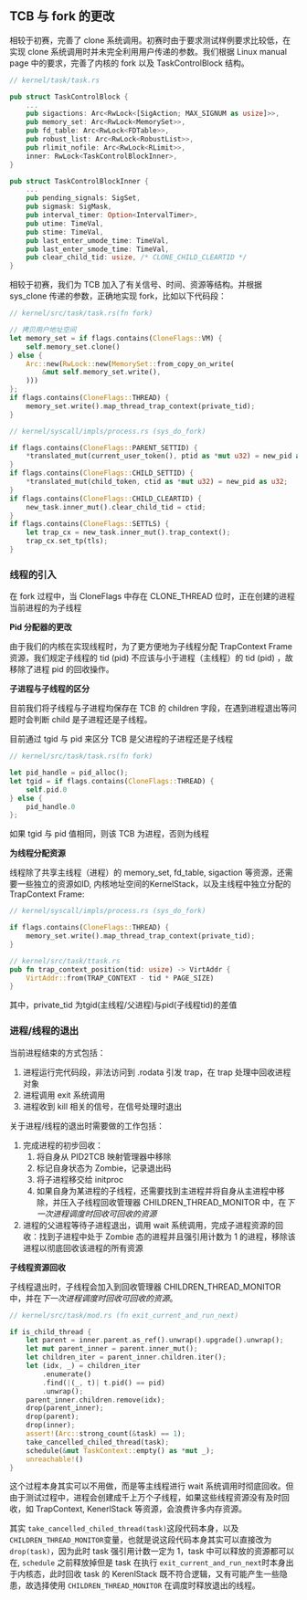 ## TCB 与 fork 的更改

相较于初赛，完善了 clone 系统调用。初赛时由于要求测试样例要求比较低，在实现 clone 系统调用时并未完全利用用户传递的参数。我们根据 Linux manual page 中的要求，完善了内核的 fork 以及 TaskControlBlock 结构。

<!--more-->

```rust
// kernel/task/task.rs

pub struct TaskControlBlock {
	...
    pub sigactions: Arc<RwLock<[SigAction; MAX_SIGNUM as usize]>>,
    pub memory_set: Arc<RwLock<MemorySet>>,
    pub fd_table: Arc<RwLock<FDTable>>,
    pub robust_list: Arc<RwLock<RobustList>>,
    pub rlimit_nofile: Arc<RwLock<RLimit>>,
    inner: RwLock<TaskControlBlockInner>,
}

pub struct TaskControlBlockInner {
	...
    pub pending_signals: SigSet,
    pub sigmask: SigMask,
    pub interval_timer: Option<IntervalTimer>,
    pub utime: TimeVal,
    pub stime: TimeVal,
    pub last_enter_umode_time: TimeVal,
    pub last_enter_smode_time: TimeVal,
    pub clear_child_tid: usize, /* CLONE_CHILD_CLEARTID */
}
```

相较于初赛，我们为 TCB 加入了有关信号、时间、资源等结构。并根据 sys_clone 传递的参数，正确地实现 fork，比如以下代码段：

```rust
// kernel/src/task/task.rs(fn fork)

// 拷贝用户地址空间
let memory_set = if flags.contains(CloneFlags::VM) {
    self.memory_set.clone()
} else {
    Arc::new(RwLock::new(MemorySet::from_copy_on_write(
        &mut self.memory_set.write(),
    )))
};
if flags.contains(CloneFlags::THREAD) {
    memory_set.write().map_thread_trap_context(private_tid);
}
```

```rust
// kernel/syscall/impls/process.rs (sys_do_fork)

if flags.contains(CloneFlags::PARENT_SETTID) {
    *translated_mut(current_user_token(), ptid as *mut u32) = new_pid as u32;
}
if flags.contains(CloneFlags::CHILD_SETTID) {
    *translated_mut(child_token, ctid as *mut u32) = new_pid as u32;
}
if flags.contains(CloneFlags::CHILD_CLEARTID) {
    new_task.inner_mut().clear_child_tid = ctid;
}
if flags.contains(CloneFlags::SETTLS) {
    let trap_cx = new_task.inner_mut().trap_context();
    trap_cx.set_tp(tls);
}
```



### 线程的引入

在 fork 过程中，当 CloneFlags 中存在 CLONE_THREAD 位时，正在创建的进程当前进程的为子线程

**Pid 分配器的更改**

由于我们的内核在实现线程时，为了更方便地为子线程分配 TrapContext Frame 资源，我们规定子线程的 tid (pid) 不应该与小于进程（主线程）的 tid (pid) ，故移除了进程 pid 的回收操作。

**子进程与子线程的区分**

目前我们将子线程与子进程均保存在 TCB 的 children 字段，在遇到进程退出等问题时会判断 child 是子进程还是子线程。

目前通过 tgid 与 pid 来区分 TCB 是父进程的子进程还是子线程

```rust
// kernel/src/task/task.rs(fn fork)

let pid_handle = pid_alloc();
let tgid = if flags.contains(CloneFlags::THREAD) {
    self.pid.0
} else {
    pid_handle.0
};
```

如果 tgid 与 pid 值相同，则该 TCB 为进程，否则为线程

**为线程分配资源**

线程除了共享主线程（进程）的 memory_set, fd_table, sigaction 等资源，还需要一些独立的资源如ID, 内核地址空间的KernelStack，以及主线程中独立分配的 TrapContext Frame:

```rust
// kernel/syscall/impls/process.rs (sys_do_fork)

if flags.contains(CloneFlags::THREAD) {
    memory_set.write().map_thread_trap_context(private_tid);
}

// kernel/src/task/ttask.rs
pub fn trap_context_position(tid: usize) -> VirtAddr {
    VirtAddr::from(TRAP_CONTEXT - tid * PAGE_SIZE)
}
```

其中，private_tid 为tgid(主线程/父进程)与pid(子线程tid)的差值



### 进程/线程的退出

当前进程结束的方式包括：

1. 进程运行完代码段，非法访问到 .rodata 引发 trap，在 trap 处理中回收进程对象
2. 进程调用 exit 系统调用
3. 进程收到 kill 相关的信号，在信号处理时退出

关于进程/线程的退出时需要做的工作包括：

1. 完成进程的初步回收：
   1. 将自身从 PID2TCB 映射管理器中移除
   2. 标记自身状态为 Zombie，记录退出码
   3. 将子进程移交给 initproc
   4. 如果自身为某进程的子线程，还需要找到主进程并将自身从主进程中移除，并压入子线程回收管理器 CHILDREN_THREAD_MONITOR 中，在*下一次进程调度时回收可回收的资源*
2. 进程的父进程等待子进程退出，调用 wait 系统调用，完成子进程资源的回收：找到子进程中处于 Zombie 态的进程并且强引用计数为 1 的进程，移除该进程以彻底回收该进程的所有资源

**子线程资源回收**

子线程退出时，子线程会加入到回收管理器 CHILDREN_THREAD_MONITOR 中，并在*下一次进程调度时回收可回收的资源*。

```rust
// kernel/src/task/mod.rs (fn exit_current_and_run_next)

if is_child_thread {
    let parent = inner.parent.as_ref().unwrap().upgrade().unwrap();
    let mut parent_inner = parent.inner_mut();
    let children_iter = parent_inner.children.iter();
    let (idx, _) = children_iter
        .enumerate()
        .find(|(_, t)| t.pid() == pid)
        .unwrap();
    parent_inner.children.remove(idx);
    drop(parent_inner);
    drop(parent);
    drop(inner);
    assert!(Arc::strong_count(&task) == 1);
    take_cancelled_chiled_thread(task);
    schedule(&mut TaskContext::empty() as *mut _);
    unreachable!()
}
```

这个过程本身其实可以不用做，而是等主线程进行 wait 系统调用时彻底回收。但由于测试过程中，进程会创建成千上万个子线程，如果这些线程资源没有及时回收，如 TrapContext, KenerlStack 等资源，会浪费许多内存资源。

其实 `take_cancelled_chiled_thread(task)`这段代码本身，以及 `CHILDREN_THREAD_MONITOR`变量，也就是说这段代码本身其实可以直接改为 `drop(task)`，因为此时 task 强引用计数一定为 1，task 中可以释放的资源都可以在, `schedule` 之前释放掉但是 task 在执行 `exit_current_and_run_next`时本身出于内核态，此时回收 task 的 KerenlStack 既不符合逻辑，又有可能产生一些隐患，故选择使用 `CHILDREN_THREAD_MONITOR` 在调度时释放退出的线程。